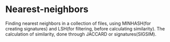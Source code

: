 # Nearest-neighbors
Finding nearest neighbors in a collection of files, using MINHASH(for creating signatures) and LSH(for filtering, before calculating similarity). 
The calculation of similarity, done through JACCARD or signatures(SIGSIM).
